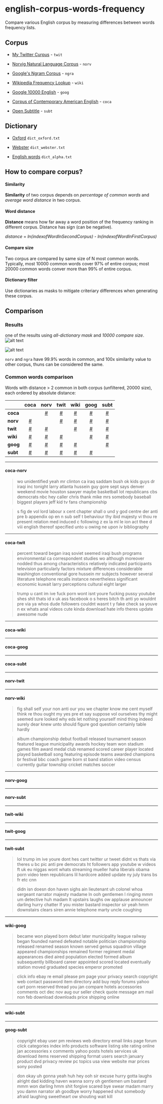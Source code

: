 # english-corpus-words-frequency
Compare various English corpus by measuring differences between words frequency lists.

## Corpus

- [My Twitter Curpus](https://github.com/xdqc/tweet-trend-everyday) - `twit`

- [Norvig Natural Language Corpus](https://github.com/colinscape/norvig-frequencies/tree/master/data) - `norv`

- [Google's Ngram Corpus](https://github.com/hackerb9/gwordlist) - `ngra`

- [Wikipedia Frequency Lookup](https://github.com/prabhakar267/wikipedia-frequency-lookup) - `wiki`

- [Google 10000 English](https://github.com/first20hours/google-10000-english) - `goog`

- [Corpus of Contemporary American English](https://github.com/oyrx/word_frequency) - `coca`

- [Open Subtitle](http://opus.nlpl.eu/index.php) - `subt`

## Dictionary

- [Oxford](https://github.com/DevangMstryls/Oxford-English-Dictionary-41K-words-) `dict_oxford.txt`

- [Webster](https://github.com/matthewreagan/WebstersEnglishDictionary) `dict_webster.txt`

- [English words](https://github.com/dwyl/english-words) `dict_alpha.txt`


## How to compare corpus?

#### Similarity

**Similarity** of two corpus depends on *percentage of common words* and *average word distance* in two corpus.

#### Word distance

**Distance** means how far away a word position of the frequency ranking in different corpus. Distance has sign (can be negative).

*distance* = *ln(indexofWordInSecondCorpus)* - *ln(indexofWordInFirstCorpus)*


#### Compare size

Two corpus are compared by same size of N most common words. Typically, most 10000 common words cover 97% of entire corpus; most 20000 common words conver more than 99% of entire corpus.

#### Dictionary filter

Use dictionaries as masks to mitigate criteriary differences when generating these corpus.


## Comparison

### Results

one of the results using *all-dictionary mask* and *10000 compare size*.
![alt text](https://raw.githubusercontent.com/xdqc/english-corpus-words-frequency/master/results/t-all-10000.PNG "dictinary mask=dict_all, compare size=10000")

![alt text](https://raw.githubusercontent.com/xdqc/english-corpus-words-frequency/master/results/g-all-10000.PNG "dictinary mask=dict_all, compare size=10000")

`norv` and `ngra` have 99.9% words in common, and 100x similarity value to other corpus, thuns can be considered the same.

### Common words comparison

Words with distance > 2 common in both corpus (unfiltered, 20000 size), each ordered by absolute distance:

|          | **coca**  | **norv**  | **twit**  |**wiki**| **goog**  | **subt**  |
| ---------|:-------------:|:-------------:|:-------------:|:-------------:|:-------------:|:-------------:|
| **coca** |               |[#](#coca-norv)|[#](#coca-twit)|[#](#coca-wiki)|[#](#coca-goog)|[#](#coca-subt)|
| **norv** |[#](#coca-norv)|               |[#](#norv-twit)|[#](#norv-wiki)|[#](#norv-goog)|[#](#norv-subt)|
| **twit** |[#](#coca-twit)|[#](#norv-twit)|               |[#](#twit-wiki)|[#](#twit-goog)|[#](#twit-subt)|
| **wiki** |[#](#coca-wiki)|[#](#norv-wiki)|[#](#twit-wiki)|               |[#](#wiki-goog)|[#](#wiki-subt)|
| **goog** |[#](#coca-goog)|[#](#norv-goog)|[#](#twit-goog)|[#](#wiki-goog)|               |[#](#goog-subt)|
| **subt** |[#](#coca-subt)|[#](#norv-subt)|[#](#twit-subt)|[#](#wiki-subt)|[#](#goog-subt)|               |


----
#### coca-norv

>wo
unidentified
yeah
mr
clinton
ca
iraq
saddam
bush
ok
kids
guys
dr
iraqi
inc
tonight
larry
atlanta
hussein
guy
gore
sept
says
denver
weekend
movie
houston
sawyer
maybe
basketball
lot
republicans
cbs
democrats
nbc
hey
caller
chris
thank
mike
mrs
somebody
baseball
biggest
players
jeff
kid
tv
fans
championship


>s
fig
de
vol
lord
labour
x
cent
chapter
shall
o
und
y
god
centre
der
anti
pre
b
appendix
op
en
n
sub
self
t
behaviour
thy
ibid
majesty
vi
thou
re
present
relation
med
induced
c
following
z
ex
la
ml
le
ion
act
thee
d
viii
english
thereof
specified
unto
u
owing
ne
upon
iv
bibliography


----
#### coca-twit

>percent
toward
began
iraq
soviet
seemed
iraqi
bush
programs
environmental
ca
correspondent
studies
wo
although
moreover
nodded
thus
among
characteristics
relatively
indicated
participants
television
particularly
factors
mixture
differences
considerable
washington
conventional
gore
hussein
mr
subjects
however
several
literature
telephone
recalls
instance
nevertheless
significant
economic
kuwait
larry
perceptions
cultural
eight
larger

>trump
u
cant
im
ive
fuck
porn
wont
isnt
youre
fucking
pussy
youtube
shes
shit
thats
id
x
uk
ass
facebook
o
s
heres
bitch
th
anti
yo
wouldnt
pre
via
ya
whos
dude
followers
couldnt
wasnt
t
y
fake
check
sa
youve
n
ex
whats
anal
videos
cute
kinda
download
hate
info
theres
update
awesome
nude


----
#### coca-wiki

>

>


----
#### coca-goog

>

>


----
#### coca-subt

>

>

----
#### norv-twit

>

>


----
#### norv-wiki

>fig
shall
self
your
non
anti
our
you
we
chapter
know
me
cent
myself
think
re
thou
ought
my
yes
pre
et
say
suppose
vol
ourselves
thy
might
seemed
sure
looked
why
eds
let
nothing
yourself
mind
thing
indeed
surely
dear
knew
unto
should
figure
god
question
certainly
table
hardly

>album
championship
debut
football
released
tournament
season
featured
league
municipality
awards
hockey
team
won
stadium
games
film
award
medal
club
renamed
scored
career
player
located
played
basketball
song
featuring
episode
teams
awarded
champions
br
festival
bbc
coach
game
born
st
band
station
video
census
currently
guitar
township
cricket
matches
soccer


----
#### norv-goog

>

>


----
#### norv-subt

>

>


----
#### twit-wiki

>

>


----
#### twit-goog

>

>


----
#### twit-subt

>lol
trump
im
ive
youre
dont
hes
cant
twitter
ur
tweet
didnt
vs
thats
via
theres
u
bc
pic
anti
pre
democrats
ht
followers
app
youtube
w
videos
ft
uk
eu
niggas
wont
whats
streaming
mueller
haha
liberals
obama
porn
video
teen
republicans
lil
hardcore
added
update
ny
july
trans
bs
fr
etc
cnn

>didn
isn
doesn
don
haven
sighs
ain
lieutenant
uh
colonel
whoa
sergeant
narrator
majesty
madame
ln
ooh
gentlemen
l
ringing
mmm
um
detective
huh
madam
lt
upstairs
laughs
ow
applause
announcer
darling
hurry
chatter
lf
you
mister
bastard
inspector
sir
yeah
hmm
downstairs
clears
siren
annie
telephone
marty
uncle
coughing


----
#### wiki-goog

>became
won
played
born
debut
later
municipality
league
railway
began
founded
named
defeated
notable
politician
championship
released
renamed
season
known
served
genus
squadron
village
appeared
championships
remained
former
regiment
medal
appearances
died
aired
population
elected
formed
album
subsequently
billboard
career
appointed
scored
located
eventually
station
moved
graduated
species
emperor
promoted

>click
info
ebay
re
email
please
pm
page
your
privacy
search
copyright
web
contact
password
item
directory
add
buy
reply
forums
yahoo
cart
porn
reserved
thread
you
jan
compare
hotels
accessories
comments
oct
dec
nov
aug
our
seller
check
quote
message
am
mail
non
feb
download
downloads
price
shipping
online


----
#### wiki-subt

>

>


----
#### goog-subt

>copyright
ebay
user
pm
reviews
web
directory
email
links
page
forum
click
categories
index
info
products
software
listing
site
rating
online
jan
accessories
x
comments
yahoo
posts
hotels
services
uk
download
items
reserved
shipping
format
users
search
january
product
dvd
privacy
review
pc
topics
usa
view
website
mar
prices
sony
posted

>don
okay
uh
gonna
yeah
huh
hey
ooh
sir
excuse
hurry
gotta
laughs
alright
dad
kidding
haven
wanna
sorry
oh
gentlemen
um
bastard
mmm
won
darling
hmm
shit
forgive
scared
bye
swear
madam
marry
you
damn
narrator
ah
goodbye
worry
happened
shut
somebody
afraid
laughing
sweetheart
ow
shouting
wait
kill


